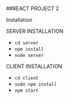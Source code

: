 ##REACT PROJECT 2 

Installation

SERVER INSTALLATION
* `cd server`
* `npm install`
* `node server`


CLIENT INSTALLATION
* `cd client`
* `sudo npm install`
* `npm start`